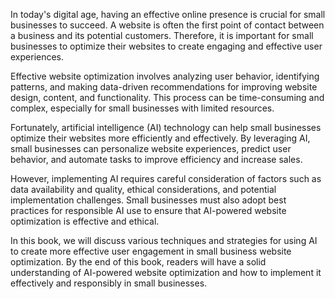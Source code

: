 
In today's digital age, having an effective online presence is crucial for small businesses to succeed. A website is often the first point of contact between a business and its potential customers. Therefore, it is important for small businesses to optimize their websites to create engaging and effective user experiences.

Effective website optimization involves analyzing user behavior, identifying patterns, and making data-driven recommendations for improving website design, content, and functionality. This process can be time-consuming and complex, especially for small businesses with limited resources.

Fortunately, artificial intelligence (AI) technology can help small businesses optimize their websites more efficiently and effectively. By leveraging AI, small businesses can personalize website experiences, predict user behavior, and automate tasks to improve efficiency and increase sales.

However, implementing AI requires careful consideration of factors such as data availability and quality, ethical considerations, and potential implementation challenges. Small businesses must also adopt best practices for responsible AI use to ensure that AI-powered website optimization is effective and ethical.

In this book, we will discuss various techniques and strategies for using AI to create more effective user engagement in small business website optimization. By the end of this book, readers will have a solid understanding of AI-powered website optimization and how to implement it effectively and responsibly in small businesses.
